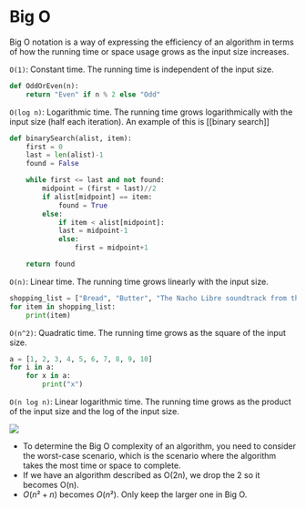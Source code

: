 # Big O

Big O notation is a way of expressing the efficiency of an algorithm in terms of how the running time or space usage grows as the input size increases.

`O(1)`: Constant time. The running time is independent of the input size.
```python
def OddOrEven(n):
    return "Even" if n % 2 else "Odd"
```

`O(log n)`: Logarithmic time. The running time grows logarithmically with the input size (half each iteration). An example of this is [[binary search]]
```python
def binarySearch(alist, item):
    first = 0
    last = len(alist)-1
    found = False

    while first <= last and not found:
        midpoint = (first + last)//2
        if alist[midpoint] == item:
            found = True
        else:
            if item < alist[midpoint]:
            last = midpoint-1
            else:
                first = midpoint+1

    return found
```

`O(n)`: Linear time. The running time grows linearly with the input size.
```python
shopping_list = ["Bread", "Butter", "The Nacho Libre soundtrack from the 2006 film Nacho Libre", "Reusable Water Bottle"]
for item in shopping_list:
    print(item)
```

`O(n^2)`: Quadratic time. The running time grows as the square of the input size.
```python
a = [1, 2, 3, 4, 5, 6, 7, 8, 9, 10]
for i in a:
    for x in a:
        print("x")
```

`O(n log n)`: Linear logarithmic time. The running time grows as the product of the input size and the log of the input size.

![](https://hackr.io/blog/media/2-24.png)

- To determine the Big O complexity of an algorithm, you need to consider the worst-case scenario, which is the scenario where the algorithm takes the most time or space to complete.
- If we have an algorithm described as O(2n), we drop the 2 so it becomes O(n).
- $O(n²+n)$ becomes $O(n²)$. Only keep the larger one in Big O.
